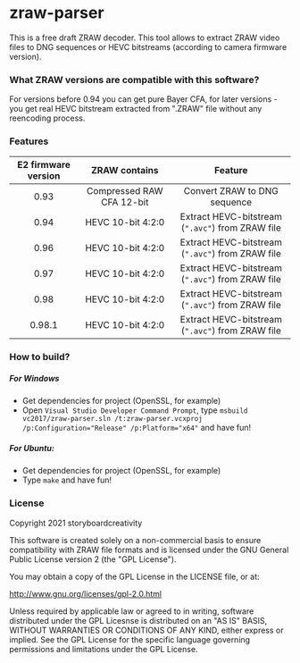 # zraw-parser

This is a free draft ZRAW decoder. This tool allows to extract ZRAW video files to DNG sequences or HEVC bitstreams (according to camera firmware version).

### What ZRAW versions are compatible with this software?

For versions before 0.94 you can get pure Bayer CFA, for later versions - you get real HEVC bitstream extracted from ".ZRAW" file without any reencoding process.

### Features

| E2 firmware version | ZRAW contains | Feature |
| :---: |:---:|:---:|
|  0.93  | Compressed RAW CFA 12-bit | Convert ZRAW to DNG sequence |
|  0.94  | HEVC 10-bit 4:2:0 | Extract HEVC-bitstream (`".avc"`) from ZRAW file |
|  0.96  | HEVC 10-bit 4:2:0 | Extract HEVC-bitstream (`".avc"`) from ZRAW file |
|  0.97  | HEVC 10-bit 4:2:0 | Extract HEVC-bitstream (`".avc"`) from ZRAW file |
|  0.98  | HEVC 10-bit 4:2:0 | Extract HEVC-bitstream (`".avc"`) from ZRAW file |
| 0.98.1 | HEVC 10-bit 4:2:0 | Extract HEVC-bitstream (`".avc"`) from ZRAW file |

### How to build?

##### For Windows
- Get dependencies for project (OpenSSL, for example)
- Open `Visual Studio Developer Command Prompt`, type `msbuild vc2017/zraw-parser.sln /t:zraw-parser.vcxproj /p:Configuration="Release" /p:Platform="x64"` and have fun!

##### For Ubuntu:
- Get dependencies for project (OpenSSL, for example)
- Type `make` and have fun!

### License

Copyright 2021 storyboardcreativity

This software is created solely on a non-commercial basis to ensure compatibility with ZRAW file formats and is licensed under the GNU General Public License version 2 (the "GPL License").

You may obtain a copy of the GPL License in the LICENSE file, or at:

http://www.gnu.org/licenses/gpl-2.0.html

Unless required by applicable law or agreed to in writing, software distributed under the GPL Licesnse is distributed on an "AS IS" BASIS, WITHOUT WARRANTIES OR CONDITIONS OF ANY KIND, either express or implied. See the GPL License for the specific language governing permissions and limitations under the GPL License.
